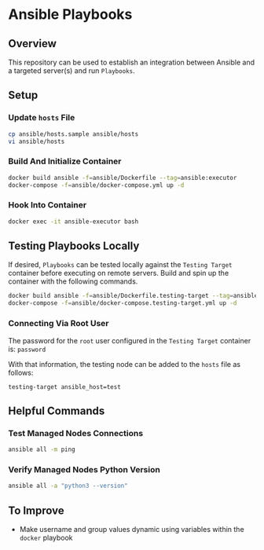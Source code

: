 # Ansible Playbooks

## Overview

This repository can be used to establish an integration between Ansible and a targeted server(s) and run `Playbooks`.

## Setup

### Update `hosts` File

```bash
cp ansible/hosts.sample ansible/hosts
vi ansible/hosts
```

### Build And Initialize Container

```bash
docker build ansible -f=ansible/Dockerfile --tag=ansible:executor
docker-compose -f=ansible/docker-compose.yml up -d
```

### Hook Into Container

```bash
docker exec -it ansible-executor bash
```

## Testing Playbooks Locally

If desired, `Playbooks` can be tested locally against the `Testing Target` container before executing on remote servers. Build and spin up the container with the following commands.

```bash
docker build ansible -f=ansible/Dockerfile.testing-target --tag=ansible-testing-target
docker-compose -f=ansible/docker-compose.testing-target.yml up -d
```

### Connecting Via Root User

The password for the `root` user configured in the `Testing Target` container is: `password`

With that information, the testing node can be added to the `hosts` file as follows:

```plain
testing-target ansible_host=test
```

## Helpful Commands

### Test Managed Nodes Connections

```bash
ansible all -m ping
```

### Verify Managed Nodes Python Version

```bash
ansible all -a "python3 --version"
```

## To Improve

- Make username and group values dynamic using variables within the `docker` playbook
